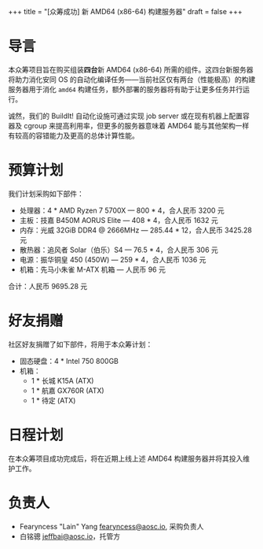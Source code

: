 +++
title = "[众筹成功] 新 AMD64 (x86-64) 构建服务器"
draft = false
+++

# 导言

本众筹项目旨在购买组装**四台**新 AMD64 (x86-64) 所需的组件。这四台新服务器将助力消化安同 OS 的自动化编译任务——当前社区仅有两台（性能极高）的构建服务器用于消化 `amd64` 构建任务，额外部署的服务器将有助于让更多任务并行运行。

诚然，我们的 BuildIt! 自动化设施可通过实现 job server 或在现有机器上配置容器及 cgroup 来提高利用率，但更多的服务器意味着 AMD64 能与其他架构一样有较高的容错能力及更高的总体计算性能。

# 预算计划

我们计划采购如下部件：

- 处理器：4 * AMD Ryzen 7 5700X — 800 * 4，合人民币 3200 元
- 主板：技嘉 B450M AORUS Elite — 408 * 4，合人民币 1632 元
- 内存：光威 32GiB DDR4 @ 2666MHz — 285.44 * 12，合人民币 3425.28 元
- 散热器：追风者 Solar（伯乐）S4 — 76.5 * 4，合人民币 306 元
- 电源：振华铜皇 450 (450W) — 259 * 4，合人民币 1036 元
- 机箱：先马小朱雀 M-ATX 机箱 — 人民币 96 元

合计：人民币 9695.28 元

# 好友捐赠

社区好友捐赠了如下部件，将用于本众筹计划：

- 固态硬盘：4 * Intel 750 800GB
- 机箱：
    - 1 * 长城 K15A (ATX)
    - 1 * 航嘉 GX760R (ATX)
    - 1 * 待定 (ATX)

# 日程计划

在本众筹项目成功完成后，将在近期上线上述 AMD64 构建服务器并将其投入维护工作。

# 负责人

- Fearyncess "Lain" Yang <fearyncess@aosc.io>, 采购负责人
- 白铭骢 <jeffbai@aosc.io>，托管方
